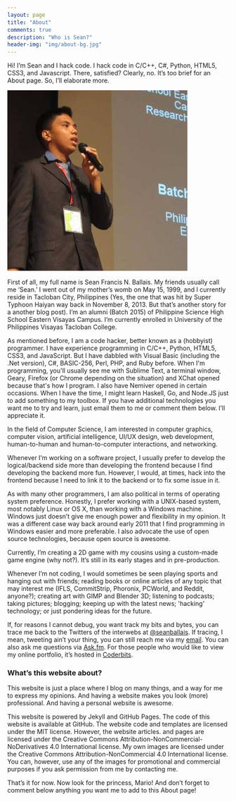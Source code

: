 ```yaml
---
layout: page
title: "About"
comments: true
description: "Who is Sean?"
header-img: "img/about-bg.jpg"
---
```


Hi! I’m Sean and I hack code. I hack code in C/C++, C#, Python, HTML5, CSS3, and Javascript. There, satisfied? Clearly, no. It’s too brief for an About page. So, I’ll elaborate more.

![A picture of me](/static/img/me.jpg "One of the rare times I have to wear formally/")

First of all, my full name is Sean Francis N. Ballais. My friends usually call me ‘Sean.’ I went out of my mother’s womb on May 15, 1999, and I currently reside in Tacloban City, Philippines (Yes, the one that was hit by Super Typhoon Haiyan way back in November 8, 2013. But that’s another story for a another blog post). I’m an alumni (Batch 2015) of Philippine Science High School Eastern Visayas Campus. I’m currently enrolled in University of the Philippines Visayas Tacloban College.

As mentioned before, I am a code hacker, better known as a (hobbyist) programmer. I have experience programming in C/C++, Python, HTML5, CSS3, and JavaScript. But I have dabbled with Visual Basic (including the .Net version), C#, BASIC-256, Perl, PHP, and Ruby before. When I'm programming, you'll usually see me with Sublime Text, a terminal window, Geary, Firefox (or Chrome depending on the situation) and XChat opened because that's how I program. I also have Nemiver opened in certain occasions. When I have the time, I might learn Haskell, Go, and Node.JS just to add something to my toolbox. If you have additional technologies you want me to try and learn, just email them to me or comment them below. I’ll appreciate it.

In the field of Computer Science, I am interested in computer graphics, computer vision, artificial intelligence, UI/UX design, web development, human-to-human and human-to-computer interactions, and networking.

Whenever I’m working on a software project, I usually prefer to develop the logical/backend side more than developing the frontend because I find developing the backend more fun. However, I would, at times, hack into the frontend because I need to link it to the backend or to fix some issue in it.

As with many other programmers, I am also political in terms of operating system preference. Honestly, I prefer working with a UNIX-based system, most notably Linux or OS X, than working with a Windows machine. Windows just doesn’t give me enough power and flexibility in my opinion. It was a different case way back around early 2011 that I find programming in Windows easier and more preferable. I also advocate the use of open source technologies, because open source is awesome.

Currently, I’m creating a 2D game with my cousins using a custom-made game engine (why not?). It’s still in its early stages and in pre-production.

Whenever I’m not coding, I would sometimes be seen playing sports and hanging out with friends; reading books or online articles of any topic that may interest me (IFLS, CommitStrip, Phoronix, PCWorld, and Reddit, anyone?); creating art with GIMP and Blender 3D; listening to podcasts; taking pictures; blogging; keeping up with the latest news; 'hacking' technology; or just pondering ideas for the future.

If, for reasons I cannot debug, you want track my bits and bytes, you can trace me back to the Twitters of the interwebs at [@seanballais](https://www.twitter.com/seanballais). If tracing, I mean, tweeting ain’t your thing, you can still reach me via my [email]({{site.url}}/contact/). You can also ask me questions via [Ask.fm](https://ask.fm/sfballais123). For those people who would like to view my online portfolio, it’s hosted in [Coderbits](http://www.coderbits.com/sfballais123).

### What’s this website about?

This website is just a place where I blog on many things, and a way for me to express my opinions. And having a website makes you look (more) professional. And having a personal website is awesome.

This website is powered by Jekyll and GitHub Pages. The code of this website is available at GitHub. The website code and templates are licensed under the MIT license. However, the website articles. and pages are licensed under the Creative Commons Attribution-NonCommercial-NoDerivatives 4.0 International license. My own images are licensed under the Creative Commons Attribution-NonCommercial 4.0 International license. You can, however, use any of the images for promotional and commercial purposes if you ask permission from me by contacting me.

That’s it for now. Now look for the princess, Mario! And don’t forget to comment below anything you want me to add to this About page!